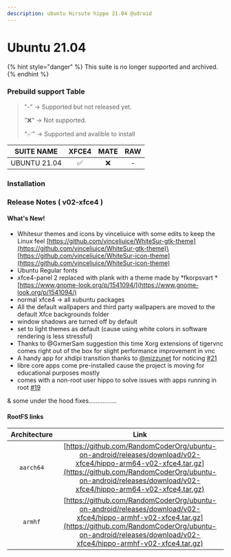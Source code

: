 ```yaml
---
description: ubuntu Hirsute hippo 21.04 @udroid
---
```


# Ubuntu 21.04

{% hint style="danger" %}
This suite is no longer supported and archived.
{% endhint %}

### Prebuild support Table

> &#x20; "-"  -> Supported but not released yet.
>
> "❌" -> Not supported.
>
> "✅" -> Supported and avalible to install

|  SUITE NAME  | XFCE4 | MATE | RAW |
| :----------: | :---: | :--: | :-: |
| UBUNTU 21.04 |   ✅   |   ❌  |  -  |

### Installation

### Release Notes ( v02-xfce4 )

#### What's New!

* Whitesur themes and icons by vinceliuice with some edits to keep the Linux feel [https://github.com/vinceliuice/WhiteSur-gtk-theme](https://github.com/vinceliuice/WhiteSur-gtk-theme)\
  [https://github.com/vinceliuice/WhiteSur-icon-theme](https://github.com/vinceliuice/WhiteSur-icon-theme)
* Ubuntu Regular fonts
* xfce4-panel 2 replaced with plank with a theme made by \*fkorpsvart \* [https://www.gnome-look.org/p/1541094/](https://www.gnome-look.org/p/1541094/)
* normal xfce4 -> all xubuntu packages
* All the default wallpapers and third party wallpapers are moved to the default Xfce backgrounds folder
* window shadows are turned off by default
* set to light themes as default (cause using white colors in software rendering is less stressful)
* Thanks to @GxmerSam suggestion this time Xorg extensions of tigervnc comes right out of the box for slight performance improvement in vnc
* A handy app for xhdipi transition thanks to [@mizzunet](https://github.com/mizzunet) for noticing [#21](https://github.com/RandomCoderOrg/ubuntu-on-android/issues/21)
* libre core apps come pre-installed cause the project is moving for educational purposes mostly
* comes with a non-root user hippo to solve issues with apps running in root [#19](https://github.com/RandomCoderOrg/ubuntu-on-android/issues/19)

& some under the hood fixes................

#### RootFS links

| Architecture |                                                                                                             Link                                                                                                             |
| :----------: | :--------------------------------------------------------------------------------------------------------------------------------------------------------------------------------------------------------------------------: |
|   `aarch64`  | [https://github.com/RandomCoderOrg/ubuntu-on-android/releases/download/v02-xfce4/hippo-arm64-v02-xfce4.tar.gz](https://github.com/RandomCoderOrg/ubuntu-on-android/releases/download/v02-xfce4/hippo-arm64-v02-xfce4.tar.gz) |
|    `armhf`   | [https://github.com/RandomCoderOrg/ubuntu-on-android/releases/download/v02-xfce4/hippo-armhf-v02-xfce4.tar.gz](https://github.com/RandomCoderOrg/ubuntu-on-android/releases/download/v02-xfce4/hippo-armhf-v02-xfce4.tar.gz) |


